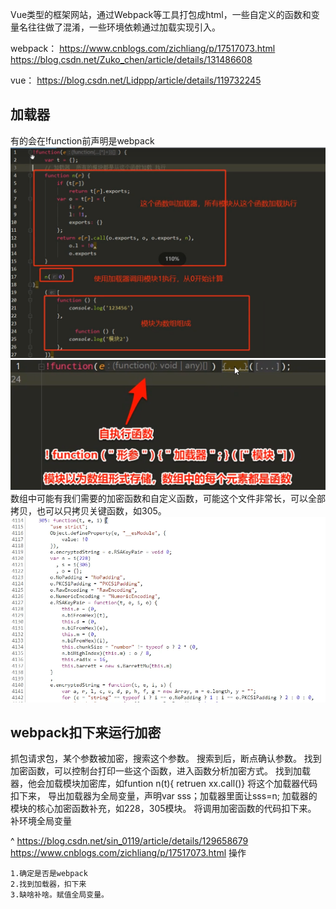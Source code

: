 Vue类型的框架网站，通过Webpack等工具打包成html，一些自定义的函数和变量名往往做了混淆，一些环境依赖通过加载实现引入。

webpack：
<https://www.cnblogs.com/zichliang/p/17517073.html>
<https://blog.csdn.net/Zuko_chen/article/details/131486608>

vue：
<https://blog.csdn.net/Lidppp/article/details/119732245>

## **加载器**
有的会在!function前声明是webpack
![](.topwrite/assets/image_1727538987532.png)
![](.topwrite/assets/image_1727539053687.png)
数组中可能有我们需要的加密函数和自定义函数，可能这个文件非常长，可以全部拷贝，也可以只拷贝关键函数，如305。
![](.topwrite/assets/image_1727539894448.png)

## **webpack扣下来运行加密**
抓包请求包，某个参数被加密，搜索这个参数。
搜索到后，断点确认参数。
找到加密函数，可以控制台打印一些这个函数，进入函数分析加密方式。
找到加载器，他会加载模块加密库，如funtion n(t){  retruen xx.call()}
将这个加载器代码扣下来，
导出加载器为全局变量，声明var sss；加载器里面让sss=n;
加载器的模块的核心加密函数补充，如228，305模块。
将调用加密函数的代码扣下来。
补环境全局变量


^
<https://blog.csdn.net/sin_0119/article/details/129658679>
<https://www.cnblogs.com/zichliang/p/17517073.html>
操作
```
1.确定是否是webpack
2.找到加载器，扣下来
3.缺啥补啥。赋值全局变量。
```